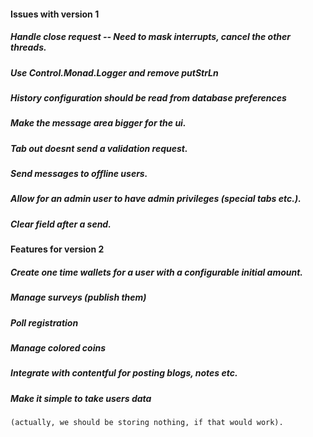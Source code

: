 #### Issues with version 1

##### Handle close request -- Need to mask interrupts, cancel the other threads.
##### Use Control.Monad.Logger and remove putStrLn
##### History configuration should be read from database preferences
##### Make the message area bigger for the ui.
##### Tab out doesnt send a validation request.
##### Send messages to offline users.
##### Allow for an admin user to have admin privileges (special tabs etc.).
##### Clear field after a send.


#### Features for version 2

##### Create one time wallets for a user with a configurable initial amount.
##### Manage surveys (publish them)
##### Poll registration
##### Manage colored coins
##### Integrate with contentful for posting blogs, notes etc.
##### Make it simple to take users data 
	(actually, we should be storing nothing, if that would work).



